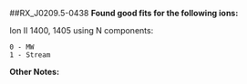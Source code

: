 ##RX_J0209.5-0438
**Found good fits for the following ions:**

Ion II 1400, 1405 using N components:
```
0 - MW
1 - Stream
```


**Other Notes:**

